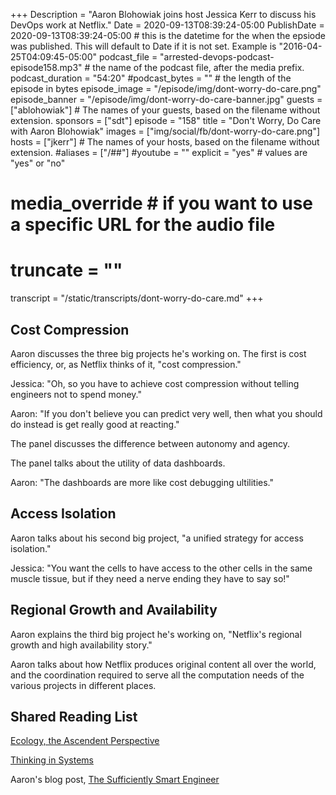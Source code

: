 +++
Description = "Aaron Blohowiak joins host Jessica Kerr to discuss his DevOps work at Netflix."
Date = 2020-09-13T08:39:24-05:00
PublishDate = 2020-09-13T08:39:24-05:00 # this is the datetime for the when the epsiode was published. This will default to Date if it is not set. Example is "2016-04-25T04:09:45-05:00"
podcast_file = "arrested-devops-podcast-episode158.mp3" # the name of the podcast file, after the media prefix.
podcast_duration = "54:20"
#podcast_bytes = "" # the length of the episode in bytes
episode_image = "/episode/img/dont-worry-do-care.png"
episode_banner = "/episode/img/dont-worry-do-care-banner.jpg"
guests = ["ablohowiak"] # The names of your guests, based on the filename without extension.
sponsors = ["sdt"]
episode = "158"
title = "Don't Worry, Do Care with Aaron Blohowiak"
images = ["img/social/fb/dont-worry-do-care.png"]
hosts = ["jkerr"] # The names of your hosts, based on the filename without extension.
#aliases = ["/##"]
#youtube = ""
explicit = "yes" # values are "yes" or "no"
# media_override # if you want to use a specific URL for the audio file
# truncate = ""
transcript = "/static/transcripts/dont-worry-do-care.md"
+++

## Cost Compression

Aaron discusses the three big projects he's working on. The first is cost efficiency, or, as Netflix thinks of it, "cost compression."

Jessica: "Oh, so you have to achieve cost compression without telling engineers not to spend money."

Aaron: "If you don't believe you can predict very well, then what you should do instead is get really good at reacting."

The panel discusses the difference between autonomy and agency.

The panel talks about the utility of data dashboards.

Aaron: "The dashboards are more like cost debugging ultilities."

## Access Isolation

Aaron talks about his second big project, "a unified strategy for access isolation."

Jessica: "You want the cells to have access to the other cells in the same muscle tissue, but if they need a nerve ending they have to say so!"

## Regional Growth and Availability

Aaron explains the third big project he's working on, "Netflix's regional growth and high availability story."

Aaron talks about how Netflix produces original content all over the world, and the coordination required to serve all the computation needs of the various projects in different places.

## Shared Reading List

[Ecology, the Ascendent Perspective](https://www.amazon.com/Ecology-Ascendent-Perspective-Complexity-Ecological/dp/0231108281)

[Thinking in Systems](https://wtf.tw/ref/meadows.pdf)

Aaron's blog post, [The Sufficiently Smart Engineer](https://www.linkedin.com/pulse/myth-sufficiently-smart-engineer-aaron-blohowiak/)
